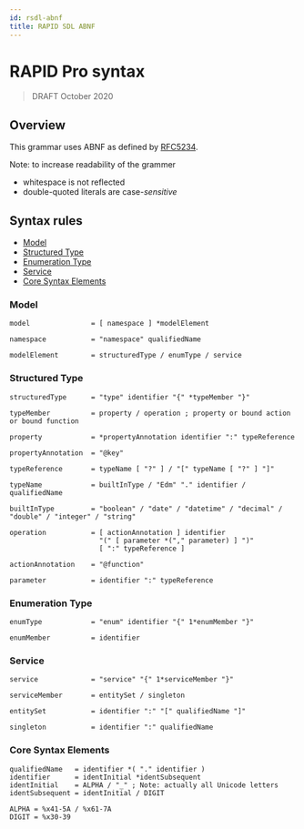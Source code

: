 ```yaml
---
id: rsdl-abnf
title: RAPID SDL ABNF
---
```


# RAPID Pro syntax

> DRAFT
> October 2020

## Overview

This grammar uses ABNF as defined by [RFC5234](https://tools.ietf.org/html/rfc5234).

Note: to increase readability of the grammer

- whitespace is not reflected
- double-quoted literals are case-_sensitive_

## Syntax rules

- [Model](#model)
- [Structured Type](#structured-type)
- [Enumeration Type](#enumeration-type)
- [Service](#service)
- [Core Syntax Elements](#core-syntax-elements)

### Model

```ABNF
model               = [ namespace ] *modelElement

namespace           = "namespace" qualifiedName

modelElement        = structuredType / enumType / service
```

### Structured Type

```ABNF
structuredType      = "type" identifier "{" *typeMember "}"

typeMember          = property / operation ; property or bound action or bound function

property            = *propertyAnnotation identifier ":" typeReference

propertyAnnotation  = "@key"

typeReference       = typeName [ "?" ] / "[" typeName [ "?" ] "]"

typeName            = builtInType / "Edm" "." identifier / qualifiedName

builtInType         = "boolean" / "date" / "datetime" / "decimal" / "double" / "integer" / "string"

operation           = [ actionAnnotation ] identifier
                      "(" [ parameter *("," parameter) ] ")"
                      [ ":" typeReference ]

actionAnnotation    = "@function"

parameter           = identifier ":" typeReference
```

### Enumeration Type

```ABNF
enumType            = "enum" identifier "{" 1*enumMember "}"

enumMember          = identifier
```

### Service

```ABNF
service             = "service" "{" 1*serviceMember "}"

serviceMember       = entitySet / singleton

entitySet           = identifier ":" "[" qualifiedName "]"

singleton           = identifier ":" qualifiedName
```

### Core Syntax Elements

```ABNF
qualifiedName   = identifier *( "." identifier )
identifier      = identInitial *identSubsequent
identInitial    = ALPHA / "_" ; Note: actually all Unicode letters
identSubsequent = identInitial / DIGIT

ALPHA = %x41-5A / %x61-7A
DIGIT = %x30-39
```

